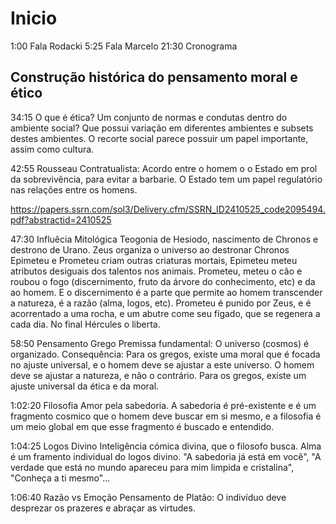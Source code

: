 # Inicio
1:00 Fala Rodacki
5:25 Fala Marcelo
21:30 Cronograma

## Construção histórica do pensamento moral e ético
34:15 O que é ética?
Um conjunto de normas e condutas dentro do ambiente social? Que possui variação em diferentes ambientes e subsets destes ambientes. O recorte social parece possuir um papel importante, assim como cultura.

42:55 Rousseau
Contratualista: Acordo entre o homem o o Estado em prol da sobrevivência, para evitar a barbarie. O Estado tem um papel regulatório nas relações entre os homens.

https://papers.ssrn.com/sol3/Delivery.cfm/SSRN_ID2410525_code2095494.pdf?abstractid=2410525

47:30 Influêcia Mitológica
Teogonia de Hesiodo, nascimento de Chronos e destrono de Urano.
Zeus organiza o universo ao destronar Chronos
Epimeteu e Prometeu criam outras criaturas mortais, Epimeteu meteu atributos desiguais dos talentos nos animais.
Prometeu, meteu o câo e roubou o fogo (discernimento, fruto da árvore do conhecimento, etc) e da ao homem. E o discernimento é a parte que permite ao homem transcender a natureza, é a razão (alma, logos, etc).
Prometeu é punido por Zeus, e é acorrentado a uma rocha, e um abutre come seu fígado, que se regenera a cada dia. No final Hércules o liberta.

58:50 Pensamento Grego
Premissa fundamental: O universo (cosmos) é organizado.
Consequência: Para os gregos, existe uma moral que é focada no ajuste universal, e o homem deve se ajustar a este universo. O homem deve se ajustar a natureza, e não o contrário.
Para os gregos, existe um ajuste universal da ética e da moral.

1:02:20 Filosofia
Amor pela sabedoria. A sabedoria é pré-existente e é um fragmento cosmico  que o homem deve buscar em si mesmo, e a filosofia é um meio global em que esse fragmento é buscado e entendido.

1:04:25 Logos Divino
Inteligência cómica divina, que o filosofo busca. Alma é um framento individual do logos divino. "A sabedoria já está em você", "A verdade que está no mundo apareceu para mim limpida e cristalina", "Conheça a ti mesmo"...

1:06:40 Razão vs Emoção
Pensamento de Platão: O indivíduo deve desprezar os prazeres e abraçar as virtudes. 